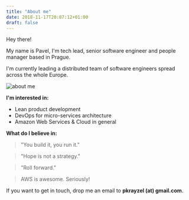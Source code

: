 ```yaml
---
title: "About me"
date: 2018-11-17T20:07:12+01:00
draft: false
---
```


Hey there! 

My name is Pavel, I'm tech lead, senior software engineer and people manager based in Prague.

I'm currently leading a distributed team of software engineers spread across the whole Europe.

![about me](images/about_me_small.png)

**I'm interested in:**

- Lean product development
- DevOps for micro-services architecture
- Amazon Web Services & Cloud in general

**What do I believe in:** 

> "You build it, you run it."

> "Hope is not a strategy."
 
> "Roll forward."

> AWS is awesome. Seriously!


If you want to get in touch, drop me an email to <strong>pkrayzel (at) gmail.com</strong>.